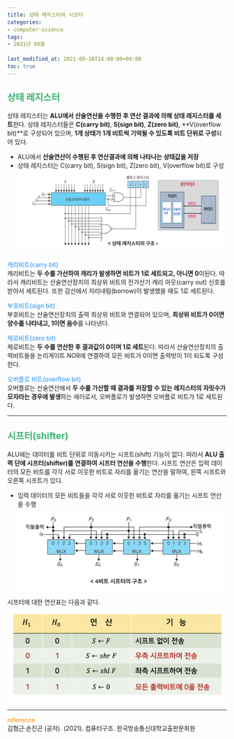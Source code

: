 ```yaml
---
title: 상태 레지스터와 시프터
categories:
- computer-science
tags: 
- 2021년 09월

last_modified_at: 2021-09-18T14:00:00+09:00
toc: true
---
```


## <span style="color:MediumSeaGreen">상태 레지스터</span>
상태 레지스터는 **ALU에서 산술연산을 수행한 후 연산 결과에 의해 상태 레지스터를 세트**한다. 
상태 레지스터들은 **C(carry bit)**, **S(sign bit)**, **Z(zero bit)**, **V(overflow bit)**로 구성되어 있으며, **1개 상태가 1개 비트씩 기억될 수 있도록 비트 단위로 구성**되어 있다.
- ALU에서 **산술연산이 수행된 후 연산결과에 의해 나타나는 상태값을 저장**
- 상태 레지스터는 C(carry bit), S(sign bit), Z(zero bit), V(overflow bit)로 구성
![img.png](/assets/images/computer-structure/flagRegister.png)  



<span style="color:DodgerBlue">캐리비트(carry bit)</span>  
캐리비트는 **두 수를 가산하여 캐리가 발생하면 비트가 1로 세트되고, 아니면 0**이된다. 따라서 캐리비트는 산술연산장치의 최상위 비트의 전가산기 캐리 아웃(carry out) 신호를 받아서 세트된다. 또한 감산에서 자리내림(borrow)이 발생했을 때도 1로 세트된다.

<span style="color:DodgerBlue">부호비트(sign bit)</span>  
부호비트는 산술연산장치의 출력 최상위 비트와 연결되어 있으며, **최상위 비트가 0이면 양수를 나타내고, 1이면 음수**를 나타낸다.

<span style="color:DodgerBlue">제로비트(zero bit)</span>  
제로비트는 **두 수를 연산한 후 결과값이 0이며 1로 세트**된다. 따라서 산술연산장치의 출력비트들을 논리게이트 NOR에 연결하여 모든 비트가 0이면 출력밧이 1이 되도록 구성한다.

<span style="color:DodgerBlue">오버플로 비트(overflow bit)</span>  
오버플로는 산술연산에서 **두 수를 가산할 때 결과를 저장할 수 있는 레지스터의 자릿수가 모자라는 경우에 발생**하는 에러로서, 오버플로가 발생하면 오버플로 비트가 1로 세트된다.

***

## <span style="color:MediumSeaGreen">시프터(shifter)</span>
ALU에는 데이터를 비트 단위로 이동시키는 시프트(shift) 기능이 없다. 따라서 **ALU 출력 단에 시프터(shifter)를 연결하여 시프터 연산을 수행**한다. 시프트 연산은 입력 데이터의 모든 비트를 각각 서로 이웃한 비트로 자리를 옮기는 연산을 말하여, 왼쪽 시프트와 오른쪽 시프트가 있다.
- 입력 데이터의 모든 비트들을 각각 서로 이웃한 비트로 자리를 옮기는 시프트 연산을 수행
![img.png](/assets/images/computer-structure/shifter.png)  

시프터에 대한 연산표는 다음과 같다.
![img.png](/assets/images/computer-structure/shifter2.png)  

***
<span style="color:DarkOrange">reference</span>  
김형근·손진곤 (공저). (2021). 컴퓨터구조. 한국방송통신대학교출판문화원